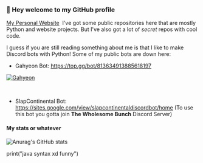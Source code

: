 ### 👋 Hey welcome to my GitHub profile

[My Personal Website](https://markokupresanin.github.io/KaptainKermit1/)
​​
I've got some public repositories here that are mostly Python and website projects. But I've also got a lot of *secret* repos with cool code.

I guess if you are still reading something about me is that I like to make Discord bots with Python!
Some of my public bots are down here:


   * Gahyeon Bot: https://top.gg/bot/813634913885618197
​​​​<a href="https://top.gg/bot/813634913885618197">
 <img src="https://top.gg/api/widget/813634913885618197.svg" alt="Gahyeon" />
</a>
  
  ​​
   * SlapContinental Bot: https://sites.google.com/view/slapcontinentaldiscordbot/home (To use this bot you gotta join **The Wholesome Bunch** Discord Server)
  
  
  
  
#### My stats or whatever


![Anurag's GitHub stats](https://github-readme-stats.vercel.app/api?username=MarkoKupresanin&show_icons=true&theme=tokyonight)







print("java syntax xd funny")

<!--THEMES FOR THE WIDGET THING:    dark, radical, merko, gruvbox, tokyonight, onedark, cobalt, synthwave, highcontrast, dracula -->
